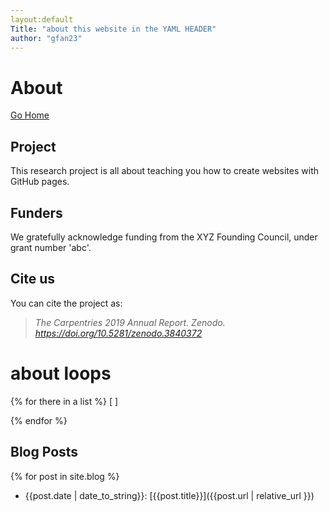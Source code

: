 ```yaml
---
layout:default
Title: "about this website in the YAML HEADER"
author: "gfan23"
---
```


# About

[Go Home](index.md)

## Project
This research project is all about teaching you how to create websites with GitHub pages.

## Funders
We gratefully acknowledge funding from the XYZ Founding Council, under grant number 'abc'.

## Cite us
You can cite the project as:

> *The Carpentries 2019 Annual Report. Zenodo. https://doi.org/10.5281/zenodo.3840372*

# about loops
{% for there in a list %}
[        ]

{% endfor %}

## Blog Posts
{% for post in site.blog %}
- {{post.date | date_to_string}}: [{{post.title}}]({{post.url | relative_url }})
